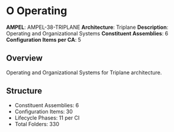 # O Operating

**AMPEL**: AMPEL-38-TRIPLANE
**Architecture**: Triplane
**Description**: Operating and Organizational Systems
**Constituent Assemblies**: 6
**Configuration Items per CA**: 5

## Overview
Operating and Organizational Systems for Triplane architecture.

## Structure
- Constituent Assemblies: 6
- Configuration Items: 30
- Lifecycle Phases: 11 per CI
- Total Folders: 330
